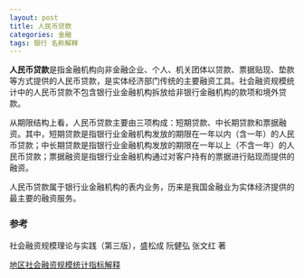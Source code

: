 ```yaml
---
layout: post
title: 人民币贷款
categories: 金融
tags: 银行 名称解释
---
```

**人民币贷款**是指金融机构向非金融企业、个人、机关团体以贷款、票据贴现、垫款等方式提供的人民币贷款，是实体经济部门传统的主要融资工具。社会融资规模统计中的人民币贷款不包含银行业金融机构拆放给非银行金融机构的款项和境外贷款。

从期限结构上看，人民币贷款主要由三项构成：短期贷款、中长期贷款和票据融资。其中，短期贷款是指银行业金融机构发放的期限在一年以内（含一年）的人民币贷款；中长期贷款是指银行业金融机构发放的期限在一年以上（不含一年）的人民币贷款；票据融资是指银行业金融机构通过对客户持有的票据进行贴现而提供的融资。

人民币贷款属于银行业金融机构的表内业务，历来是我国金融业为实体经济提供的最主要的融资服务。

### 参考
社会融资规模理论与实践（第三版），盛松成 阮健弘 张文红 著

[地区社会融资规模统计指标解释](http://www.pbc.gov.cn/goutongjiaoliu/113456/113469/2805291/index.html)